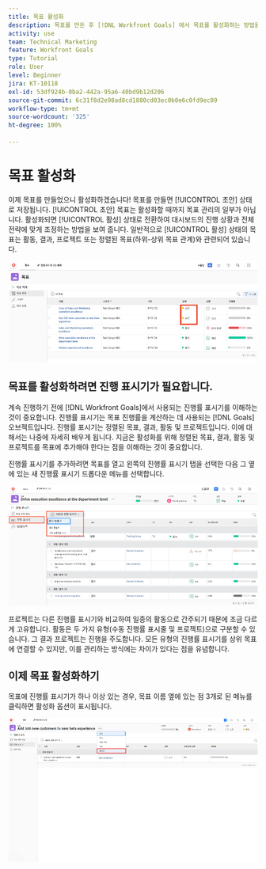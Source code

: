 ```yaml
---
title: 목표 활성화
description: 목표를 만든 후 [!DNL Workfront Goals] 에서 목표를 활성화하는 방법을 알아봅니다.
activity: use
team: Technical Marketing
feature: Workfront Goals
type: Tutorial
role: User
level: Beginner
jira: KT-10118
exl-id: 53df924b-0ba2-442a-95a6-40bd9b12d206
source-git-commit: 6c31f8d2e98ad8cd1880cd03ec0b0e6c0fd9ec09
workflow-type: tm+mt
source-wordcount: '325'
ht-degree: 100%

---
```


# 목표 활성화

이제 목표를 만들었으니 활성화하겠습니다! 목표를 만들면 [!UICONTROL 초안] 상태로 저장됩니다. [!UICONTROL 초안] 목표는 활성화할 때까지 목표 관리의 일부가 아닙니다. 활성화되면 [!UICONTROL 활성] 상태로 전환하여 대시보드의 진행 상황과 전체 전략에 맞게 조정하는 방법을 보여 줍니다. 일반적으로 [!UICONTROL 활성] 상태의 목표는 활동, 결과, 프로젝트 또는 정렬된 목표(하위-상위 목표 관계)와 관련되어 있습니다.

![초안 상태의 Workfront Goals에 있는 목표의 스크린샷](assets/04-workfront-goals-activate-goals.png)

## 목표를 활성화하려면 진행 표시기가 필요합니다.

계속 진행하기 전에 [!DNL Workfront Goals]에서 사용되는 진행률 표시기를 이해하는 것이 중요합니다. 진행률 표시기는 목표 진행률을 계산하는 데 사용되는 [!DNL Goals] 오브젝트입니다. 진행률 표시기는 정렬된 목표, 결과, 활동 및 프로젝트입니다. 이에 대해서는 나중에 자세히 배우게 됩니다. 지금은 활성화를 위해 정렬된 목표, 결과, 활동 및 프로젝트를 목표에 추가해야 한다는 점을 이해하는 것이 중요합니다.

진행률 표시기를 추가하려면 목표를 열고 왼쪽의 진행률 표시기 탭을 선택한 다음 그 옆에 있는 새 진행률 표시기 드롭다운 메뉴를 선택합니다.

![결과, 활동, 프로젝트, 목표 진행률 표시기를 보여 주는 스크린샷](assets/05-workfront-goals-progress-indicators.png)

프로젝트는 다른 진행률 표시기와 비교하여 일종의 활동으로 간주되기 때문에 조금 다르게 고유합니다. 활동은 두 가지 유형(수동 진행률 표시줄 및 프로젝트)으로 구분할 수 있습니다. 그 결과 프로젝트는 진행을 주도합니다. 모든 유형의 진행률 표시기를 상위 목표에 연결할 수 있지만, 이를 관리하는 방식에는 차이가 있다는 점을 유념합니다.

## 이제 목표 활성화하기

목표에 진행률 표시기가 하나 이상 있는 경우, 목표 이름 옆에 있는 점 3개로 된 메뉴를 클릭하면 활성화 옵션이 표시됩니다.

![목표를 활성화하는 방법을 보여 주는 스크린샷](assets/activate-a-goal-with-a-result.png)
